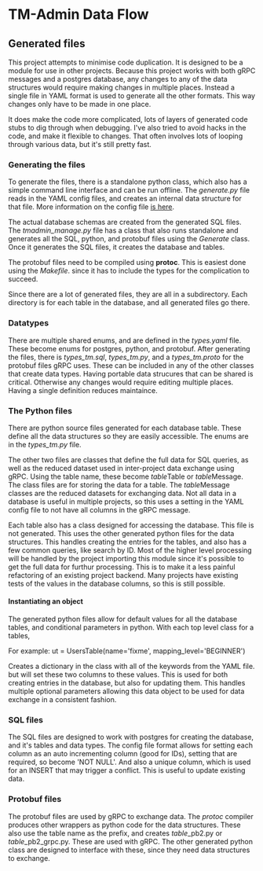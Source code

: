 # TM-Admin Data Flow

## Generated files

This project attempts to minimise code duplication. It is designed to
be a module for use in other projects. Because this project works with
both gRPC messages and a postgres database, any changes to any of the
data structures would require making changes in multiple
places. Instead a single file in YAML format is used to generate all
the other formats. This way changes only have to be made in one place. 

It does make the code more complicated, lots of layers of generated
code stubs to dig through when debugging. I've also tried to avoid
hacks in the code, and make it flexible to changes. That often
involves lots of looping through various data, but it's still pretty
fast. 

### Generating the files

To generate the files, there is a standalone python class, which also
has a simple command line interface and can be run offline. The
*generate.py* file reads in the YAML config files, and creates an
internal data structure for that file. More information on the config file
[is here](configuring.md).

The actual database schemas are created from the generated SQL
files. The *tmadmin_manage.py* file has a class that also runs
standalone and generates all the SQL, python, and protobuf files using
the *Generate* class. Once it generates the SQL files, it creates the
database and tables.

The protobuf files need to be compiled using **protoc**. This is
easiest done using the *Makefile*. since it has to include the types
for the complication to succeed.

Since there are a lot of generated files, they are all in a
subdirectory. Each directory is for each table in the database, and
all generated files go there.

### Datatypes

There are multiple shared enums, and are defined in the *types.yaml*
file. These become enums for postgres, python, and protobuf. After
generating the files, there is *types_tm.sql*, *types_tm.py*, and a
*types_tm.proto* for the protobuf files gRPC uses. These can be included
in any of the other classes that create data types. Having portable
data strucures that can be shared is critical. Otherwise any changes
would require editing multiple places. Having a single definition
reduces maintaince.

### The Python files

There are python source files generated for each database table. These
define all the data structures so they are easily accessible. The
enums are in the *types_tm.py* file.

The other two files are classes that define the full data for SQL
queries, as well as the reduced dataset used in inter-project data
exchange using gRPC. Using the table name, these become *table*Table
or *table*Message. The class files are for storing the data for a
table. The *table*Message classes are the reduced datasets for
exchanging data. Not all data in a database is useful in multiple
projects, so this uses a setting in the YAML config file to not have
all columns in the gRPC message.

Each table also has a class designed for accessing the database. This
file is not generated. This uses the other generated python files for
the data structures. This handles creating the entries for the tables,
and also has a few common queries, like search by ID. Most of the
higher level processing will be handled by the project importing this
module since it's possible to get the full data for furthur
processing. This is to make it a less painful refactoring of an
existing project backend. Many projects have existing tests of the
values in the database columns, so this is still possible.

#### Instantiating an object

The generated python files allow for default values for all the
database tables, and conditional parameters in python. With each top
level class for a tables, 

For example:
	ut = UsersTable(name='fixme', mapping_level='BEGINNER')

Creates a dictionary in the class with all of the keywords from the
YAML file. but will set these two columns to these values. This is
used for both creating entries in the database, but also for updating
them. This handles multiple optional parameters allowing this data
object to be used for data exchange in a consistent fashion.

### SQL files

The SQL files are designed to work with postgres for creating the
database, and it's tables and data types. The config file format
allows for setting each column as an auto incrementing column (good
for IDs), setting that are required, so become 'NOT NULL'. And also a
unique column, which is used for an INSERT that may trigger a
conflict. This is useful to update existing data.

### Protobuf files

The protobuf files are used by gRPC to exchange data. The *protoc*
compiler produces other wrappers as python code for the data
structures. These also use the table name as the prefix, and creates
*table*_pb2.py or *table*_pb2_grpc.py. These are used with gRPC. The
other generated python class are designed to interface with these,
since they need data structures to exchange.

